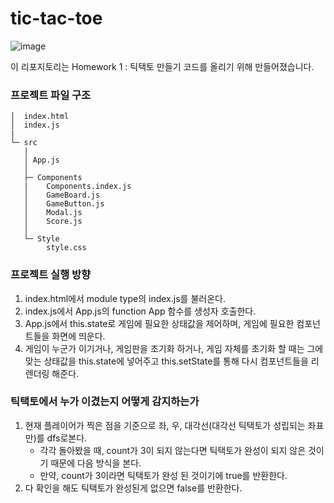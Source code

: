 # tic-tac-toe

![image](https://user-images.githubusercontent.com/60723373/176410466-fd6337cb-13fe-4a9d-9bec-64c624b2c04e.png)


이 리포지토리는 Homework 1 : 틱택토 만들기 코드를 올리기 위해 만들어졌습니다.


### 프로젝트 파일 구조
```
│  index.html
│  index.js
|
└─ src
   |
   │ App.js
   │
   ├─ Components
   |    Components.index.js
   │    GameBoard.js
   │    GameButton.js
   │    Modal.js
   │    Score.js
   │ 	
   └─ Style
        style.css

```

### 프로젝트 실행 방향
1. index.html에서 module type의 index.js를 불러온다.
2. index.js에서 App.js의 function App 함수를 생성자 호출한다.
3. App.js에서 this.state로 게임에 필요한 상태값을 제어하며, 게임에 필요한 컴포넌트들을 화면에 띄운다. 
4. 게임이 누군가 이기거나, 게임판을 초기화 하거나, 게임 자체를 초기화 할 때는 그에 맞는 상태값을 this.state에 넣어주고 this.setState를 통해 다시 컴포넌트들을 리렌더링 해준다.


### 틱택토에서 누가 이겼는지 어떻게 감지하는가
1. 현재 플레이어가 찍은 점을 기준으로 좌, 우, 대각선(대각선 틱택토가 성립되는 좌표만)를 dfs로본다.
	- 각각 돌아봤을 때, count가 3이 되지 않는다면 틱택토가 완성이 되지 않은 것이기 때문에 다음 방식을 본다.
	- 만약, count가 3이라면 틱택토가 완성 된 것이기에 true를 반환한다.
2. 다 확인을 해도 틱택토가 완성된게 없으면 false를 반환한다.

 

